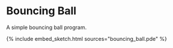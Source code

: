 # Bouncing Ball

A simple bouncing ball program.

{% include embed_sketch.html sources="bouncing_ball.pde" %}

